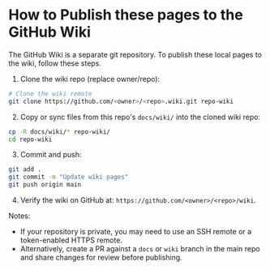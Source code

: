# How to Publish these pages to the GitHub Wiki

The GitHub Wiki is a separate git repository. To publish these local pages to the wiki, follow these steps.

1. Clone the wiki repo (replace owner/repo):

```bash
# Clone the wiki remote
git clone https://github.com/<owner>/<repo>.wiki.git repo-wiki
```

2. Copy or sync files from this repo's `docs/wiki/` into the cloned wiki repo:

```bash
cp -R docs/wiki/* repo-wiki/
cd repo-wiki
```

3. Commit and push:

```bash
git add .
git commit -m "Update wiki pages"
git push origin main
```

4. Verify the wiki on GitHub at: `https://github.com/<owner>/<repo>/wiki`.

Notes:
- If your repository is private, you may need to use an SSH remote or a token-enabled HTTPS remote.
- Alternatively, create a PR against a `docs` or `wiki` branch in the main repo and share changes for review before publishing.
